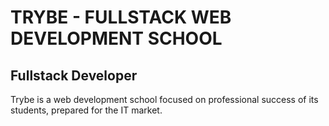 # TRYBE - FULLSTACK WEB DEVELOPMENT SCHOOL

## Fullstack Developer

Trybe is a web development school focused on professional success of its students, prepared for the IT market.


